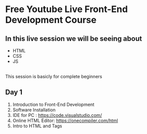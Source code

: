 # Free Youtube Live Front-End Development Course
## In this live session we will be seeing about 
- HTML
- CSS
- JS
<br>
This session is basicly for complete beginners




## Day 1
1. Introduction to Front-End Development
2. Software Installation
 1. IDE for PC : https://code.visualstudio.com/
 2. Online HTML Editor: https://onecompiler.com/html
3. Intro to HTML and Tags 
